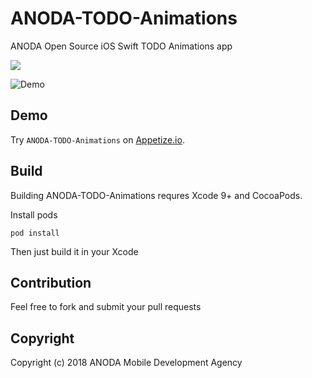 # ANODA-TODO-Animations
ANODA Open Source iOS Swift TODO Animations app


![](http://s.themengzor.com/logo_small.png)

![Demo](https://user-images.githubusercontent.com/39635153/40622546-d75502f2-62aa-11e8-9f9e-640a669477e5.gif)

## Demo        

Try `ANODA-TODO-Animations` on [Appetize.io](https://appetize.io/app/muex4f45142jqyr19eyg2akw0g).

## Build

Building ANODA-TODO-Animations requres Xcode 9+ and CocoaPods.

Install pods

```
pod install
```

Then just build it in your Xcode

## Contribution

Feel free to fork and submit your pull requests

## Copyright

Copyright (c) 2018 ANODA Mobile Development Agency
